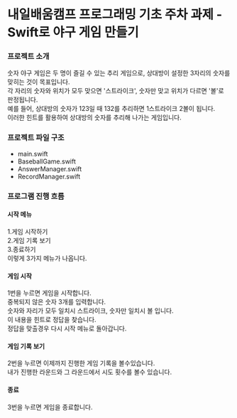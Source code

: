 # 내일배움캠프 프로그래밍 기초 주차 과제 - Swift로 야구 게임 만들기

### 프로젝트 소개
숫자 야구 게임은 두 명이 즐길 수 있는 추리 게임으로, 상대방이 설정한 3자리의 숫자를 맞히는 것이 목표입니다.<br>
각 자리의 숫자와 위치가 모두 맞으면 '스트라이크', 숫자만 맞고 위치가 다르면 '볼'로 판정됩니다.<br>
예를 들어, 상대방의 숫자가 123일 때 132를 추리하면 1스트라이크 2볼이 됩니다.<br>
이러한 힌트를 활용하여 상대방의 숫자를 추리해 나가는 게임입니다.<br>

### 프로젝트 파일 구조
- main.swift 
- BaseballGame.swift 
- AnswerManager.swift 
- RecordManager.swift

### 프로그램 진행 흐름

#### 시작 메뉴
1.게임 시작하기<br>
2.게임 기록 보기<br>
3.종료하기<br>
이렇게 3가지 메뉴가 나옵니다.<br>

#### 게임 시작 
1번을 누르면 게임을 시작합니다.<br>
중복되지 않은 숫자 3개를 입력합니다.<br>
숫자와 자리가 모두 일치시 스트라이크, 숫자만 일치시 볼 입니다.<br>
이 내용을 힌트로 정답을 찾습니다.<br>
정답을 맞출경우 다시 시작 메뉴로 돌아갑니다.<br>

#### 게임 기록 보기
2번을 누르면 이제까지 진행한 게임 기록을 볼수있습니다.<br>
내가 진행한 라운드와 그 라운드에서 시도 횟수를 볼수 있습니다.<br>

#### 종료 
3번을 누르면 게임을 종료합니다.
